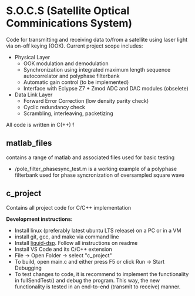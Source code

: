 # S.O.C.S (Satellite Optical Comminications System)
Code for transmitting and receiving data to/from a satellite using laser light via on-off keying (OOK). Current project scope includes:
* Physical Layer
  * OOK modulation and demodulation
  * Synchronization using integrated maximum length sequence autocorrelator and polyphase filterbank
  * Automatic gain control (to be implemented)
  * Interface with Eclypse Z7 + Zmod ADC and DAC modules (obselete)
* Data Link Layer
  * Forward Error Correction (low density parity check)
  * Cyclic redundancy check
  * Scrambling, interleaving, packetizing

All code is written in C(++) f

## matlab_files
contains a range of matlab and associated files used for basic testing
* /pole_filter_phasesync_test.m is a working example of a polyphase filterbank used for phase syncronization of oversampled square wave

## c_project
Contains all project code for C/C++ implementation

**Development instructions:**
* Install linux (preferably latest ubuntu LTS release) on a PC or in a VM
* install git, gcc, and make via command line
* Install [liquid-dsp]. Follow all instructions on readme
* Install VS Code and its C/C++ extension
* File -> Open Folder -> select "c_project"
* To build, open main.c and either press F5 or click Run -> Start Debugging
* To test changes to code, it is recommend to implement the functionality in fullSendTest() and debug the program. This way, the new functionality is tested in an end-to-end (transmit to receive) manner.

[liquid-dsp]: https://github.com/jgaeddert/liquid-dsp
